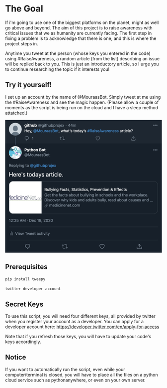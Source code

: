 # The Goal 
If i'm going to use one of the biggest platforms on the planet, might as well go above and beyond. The aim of this project is to raise awareness with critical issues that we as humanity are currently facing. The first step in fixing a problem is to acknowledge that there is one, and this is where the project steps in.

Anytime you tweet at the person (whose keys you entered in the code) using #RaiseAwareness, a random article (from the list) describing an issue will be replied back to you. This is just an introductory article, so I urge you to continue researching the topic if it interests you!

## Try it yourself!
I set up an account by the name of @MouraasBot. Simply tweet at me using the #RaiseAwareness and see the magic happen. (Please allow a couple of moments as the script is being run on the cloud and I have a sleep method attatched.) 

![](tweet.png)

## Prerequisites

` pip install tweepy ` 

` twitter developer account `

## Secret Keys
To use this script, you will need four different keys, all provided by twitter when you register your account as a developer. You can apply for a developer account here: https://developer.twitter.com/en/apply-for-access 

Note that if you refresh those keys, you will have to update your code's keys accordingly.  

## Notice

If you want to automatically run the script, even while your computer/terminal is closed, you will have to place all the files on a python cloud service such as pythonanywhere, or even on your own server.

